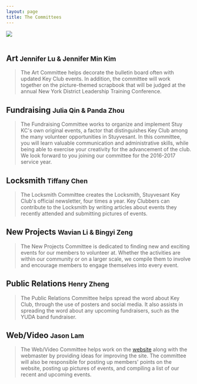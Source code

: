 ```yaml
---
layout: page
title: The Committees
---
```

<img src="keyclubdirectors2016.jpg">
<br>
<br>

## Art <small> Jennifer Lu & Jennifer Min Kim </small>

<blockquote>The Art Committee helps decorate the bulletin board often with updated Key Club events. In addition, the committee will work together on the picture-themed scrapbook that will be judged at the annual New York District Leadership Training Conference.</blockquote>

## Fundraising <small> Julia Qin & Panda Zhou </small>

<blockquote>The Fundraising Committee works to organize and implement Stuy KC's own original events, a factor that distinguishes Key Club among the many volunteer opportunities in Stuyvesant. In this committee, you will learn valuable communication and administrative skills, while being able to exercise your creativity for the advancement of the club. We look forward to you joining our committee for the 2016-2017 service year.</blockquote>

## Locksmith <small> Tiffany Chen </small>

<blockquote>The Locksmith Committee creates the Locksmith, Stuyvesant Key Club's official newsletter, four times a year. Key Clubbers can contribute to the Locksmith by writing articles about events they recently attended and submitting pictures of events.</blockquote>

## New Projects <small> Wavian Li & Bingyi Zeng </small>

<blockquote>The New Projects Committee is dedicated to finding new and exciting events for our members to volunteer at. Whether the activities are within our community or on a larger scale, we compile them to involve and encourage members to engage themselves into every event.</blockquote>

## Public Relations <small> Henry Zheng </small> 

<blockquote>The Public Relations Committee helps spread the word about Key Club, through the use of posters and social media. It also assists in spreading the word about any upcoming fundraisers, such as the YUDA band fundraiser.</blockquote>

## Web/Video <small> Jason Lam </small>

<blockquote>The Web/Video Committee helps work on the <a href="/">website</a> along with the webmaster by providing ideas for improving the site. The committee will also be responsible for posting up members' points on the website, posting up pictures of events, and compiling a list of our recent and upcoming events.</blockquote> 

<!--### <a href="/about/committees/Committees.html">Committee History</a>-->
